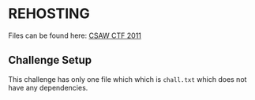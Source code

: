 # REHOSTING

Files can be found here: [CSAW CTF 2011](https://shell-storm.org/repo/CTF/CSAW-2011/Crypto/Crypto6%20-%20200%20Points/)

## Challenge Setup
This challenge has only one file which which is `chall.txt` which does not have any dependencies.